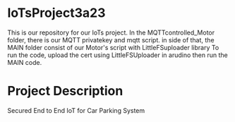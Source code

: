 # IoTsProject3a23
This is our repository for our IoTs project.
In the MQTTcontrolled_Motor folder, there is our MQTT privatekey and mqtt script. in side of that, the MAIN folder consist of our Motor's script with LittleFSuploader library
To run the code, upload the cert using LittleFSUploader in arudino then run the MAIN code.

# Project Description
Secured End to End IoT for Car Parking System
